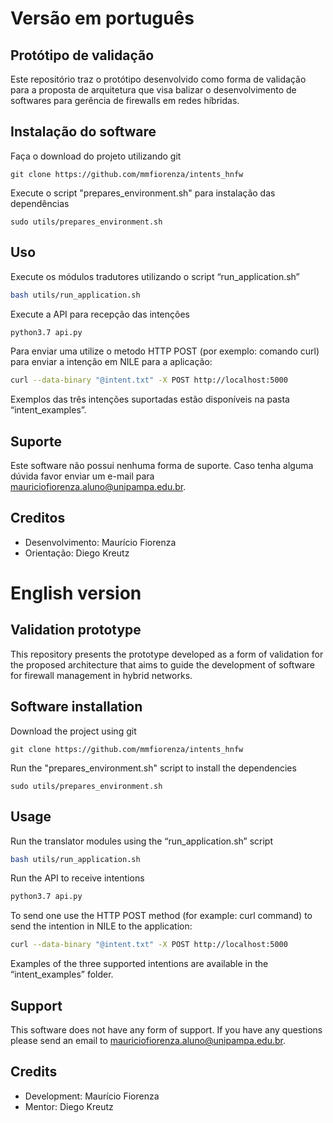 # Versão em português
## Protótipo de validação
Este repositório traz o protótipo desenvolvido como forma de validação para a proposta de arquitetura que visa balizar o desenvolvimento de softwares para gerência de firewalls em redes híbridas.

## Instalação do software
Faça o download do projeto utilizando git

`git clone https://github.com/mmfiorenza/intents_hnfw`

Execute o script "prepares_environment.sh" para instalação das dependências

`sudo utils/prepares_environment.sh`


## Uso
Execute os módulos tradutores utilizando o script “run_application.sh”

```bash
bash utils/run_application.sh
```

Execute a API para recepção das intenções

```bash
python3.7 api.py
```

Para enviar uma utilize o metodo HTTP POST (por exemplo: comando curl) para enviar a intenção em NILE para a aplicação:

```bash
curl --data-binary "@intent.txt" -X POST http://localhost:5000
```
Exemplos das três intenções suportadas estão disponíveis na pasta “intent_examples”.


## Suporte
Este software não possui nenhuma forma de suporte. Caso tenha alguma dúvida favor enviar um e-mail para mauriciofiorenza.aluno@unipampa.edu.br.


## Creditos
* Desenvolvimento: Maurício Fiorenza
* Orientação: Diego Kreutz



# English version
## Validation prototype
This repository presents the prototype developed as a form of validation for the proposed architecture that aims to guide the development of software for firewall management in hybrid networks.

## Software installation
Download the project using git

`git clone https://github.com/mmfiorenza/intents_hnfw`

Run the "prepares_environment.sh" script to install the dependencies

`sudo utils/prepares_environment.sh`

## Usage
Run the translator modules using the “run_application.sh” script

``` bash
bash utils/run_application.sh
```

Run the API to receive intentions

``` bash
python3.7 api.py
```

To send one use the HTTP POST method (for example: curl command) to send the intention in NILE to the application:

``` bash
curl --data-binary "@intent.txt" -X POST http://localhost:5000
```

Examples of the three supported intentions are available in the “intent_examples” folder.


## Support
This software does not have any form of support. If you have any questions please send an email to mauriciofiorenza.aluno@unipampa.edu.br.

## Credits
* Development: Maurício Fiorenza
* Mentor: Diego Kreutz
